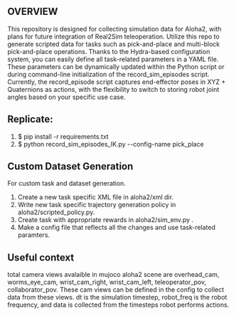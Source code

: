 ## OVERVIEW
This repository is designed for collecting simulation data for Aloha2, with plans for future integration of Real2Sim teleoperation. Utilize this repo to generate scripted data for tasks such as pick-and-place and multi-block pick-and-place operations. Thanks to the Hydra-based configuration system, you can easily define all task-related parameters in a YAML file. These parameters can be dynamically updated within the Python script or during command-line initialization of the record_sim_episodes script. Currently, the record_episode script captures end-effector poses in XYZ + Quaternions as actions, with the flexibility to switch to storing robot joint angles based on your specific use case.

## Replicate:
1. $ pip install -r requirements.txt
2. $ python record_sim_episodes_IK.py --config-name pick_place

## Custom Dataset Generation
For custom task and dataset generation.
1. Create a new task specific XML file in aloha2/xml dir.
2. Write new task specific trajectory generation policy in aloha2/scripted_policy.py. 
3. Create task with appropriate rewards in aloha2/sim_env.py . 
4. Make a config file that reflects all the changes and use task-related paramters.

## Useful context
total camera views avalaible in mujoco aloha2 scene are overhead_cam, worms_eye_cam, wrist_cam_right, wrist_cam_left, teleoperator_pov, collaborator_pov. These cam views can be defined in the config to collect data from these views. dt is the simulation timestep, robot_freq is the robot frequency, and data is collected from the timesteps robot performs actions. 